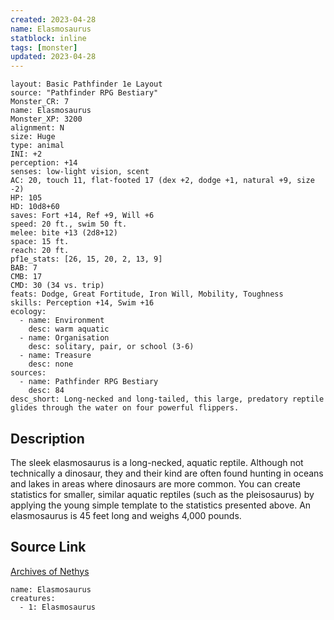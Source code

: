 ```yaml
---
created: 2023-04-28
name: Elasmosaurus
statblock: inline
tags: [monster]
updated: 2023-04-28
---
```

```statblock
layout: Basic Pathfinder 1e Layout
source: "Pathfinder RPG Bestiary"
Monster_CR: 7
name: Elasmosaurus
Monster_XP: 3200
alignment: N
size: Huge
type: animal
INI: +2
perception: +14
senses: low-light vision, scent
AC: 20, touch 11, flat-footed 17 (dex +2, dodge +1, natural +9, size -2)
HP: 105
HD: 10d8+60
saves: Fort +14, Ref +9, Will +6
speed: 20 ft., swim 50 ft.
melee: bite +13 (2d8+12)
space: 15 ft.
reach: 20 ft.
pf1e_stats: [26, 15, 20, 2, 13, 9]
BAB: 7
CMB: 17
CMD: 30 (34 vs. trip)
feats: Dodge, Great Fortitude, Iron Will, Mobility, Toughness
skills: Perception +14, Swim +16
ecology:
  - name: Environment
    desc: warm aquatic
  - name: Organisation
    desc: solitary, pair, or school (3-6)
  - name: Treasure
    desc: none
sources:
  - name: Pathfinder RPG Bestiary
    desc: 84
desc_short: Long-necked and long-tailed, this large, predatory reptile glides through the water on four powerful flippers.
```
## Description
The sleek elasmosaurus is a long-necked, aquatic reptile. Although not technically a dinosaur, they and their kind are often found hunting in oceans and lakes in areas where dinosaurs are more common. You can create statistics for smaller, similar aquatic reptiles (such as the pleisosaurus) by applying the young simple template to the statistics presented above. An elasmosaurus is 45 feet long and weighs 4,000 pounds.
## Source Link
[Archives of Nethys](https://aonprd.com/MonsterDisplay.aspx?ItemName=Elasmosaurus)
```encounter-table
name: Elasmosaurus
creatures:
  - 1: Elasmosaurus
```
